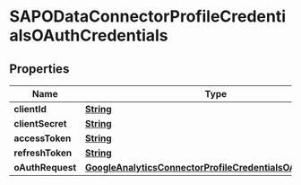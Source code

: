 

# SAPODataConnectorProfileCredentialsOAuthCredentials


## Properties

| Name | Type | Description | Notes |
|------------ | ------------- | ------------- | -------------|
|**clientId** | [**String**](String.md) |  |  |
|**clientSecret** | [**String**](String.md) |  |  |
|**accessToken** | [**String**](String.md) |  |  [optional] |
|**refreshToken** | [**String**](String.md) |  |  [optional] |
|**oAuthRequest** | [**GoogleAnalyticsConnectorProfileCredentialsOAuthRequest**](GoogleAnalyticsConnectorProfileCredentialsOAuthRequest.md) |  |  [optional] |



